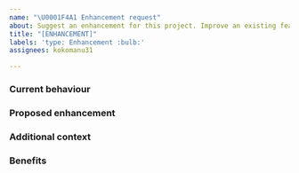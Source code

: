 ```yaml
---
name: "\U0001F4A1 Enhancement request"
about: Suggest an enhancement for this project. Improve an existing feature
title: "[ENHANCEMENT]"
labels: 'type: Enhancement :bulb:'
assignees: kokomanu31

---
```


### Current behaviour
<!--
  A description of the current behaviour of the feature.
  eg.: "Currently, the search feature only allows filtering by name."
-->

### Proposed enhancement
<!--
  A clear and concise description of how you'd like to improve the existing feature.
  eg.: "Add a filter option to search by author and difficulty level."
-->

### Additional context
<!--
  Include any other information or context about why this enhancement is needed, such as user feedback or performance improvements, screenshots, GIFs or video recordings

  Note: If none, write *N/A* as the answer to this question
-->

### Benefits
<!--
  Explain how this enhancement improves the current feature, and what benefits it would bring
  eg.: Will greatly increase user experience
-->

